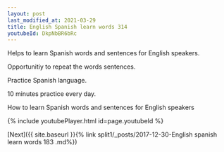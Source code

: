 ```yaml
---
layout: post
last_modified_at: 2021-03-29
title: English Spanish learn words 314 
youtubeId: DkpNbBR6bRc
---
```

 
 
Helps to learn Spanish words and sentences for English speakers.

Opportunitiy to repeat the words sentences. 

Practice Spanish language. 
 
10 minutes practice every day. 
 
How to learn Spanish words and sentences for English speakers 
 
{% include youtubePlayer.html id=page.youtubeId %}
 
 
[Next]({{ site.baseurl }}{% link  split1/_posts/2017-12-30-English spanish learn words 183 .md%})
 
